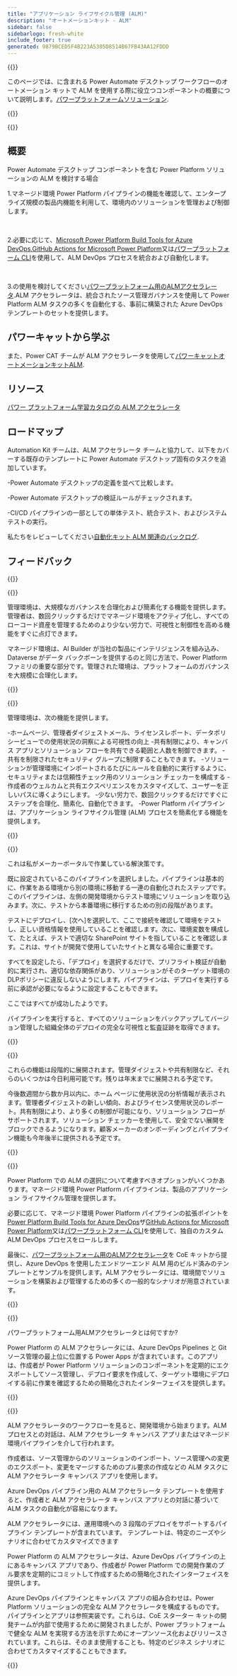 ```yaml
---
title: "アプリケーション ライフサイクル管理 (ALM)"
description: "オートメーションキット - ALM"
sidebar: false
sidebarlogo: fresh-white
include_footer: true
generated: 9879BCED5F4B223A5305D8514B67FB43AA12FDDD
---
```


{{<slideStyles>}}

<div class="optional">

このページでは、に含まれる Power Automate デスクトップ ワークフローのオートメーション キットで ALM を使用する際に役立つコンポーネントの概要について説明します。[パワープラットフォームソリューション](https://learn.microsoft.com/power-platform/alm/solution-concepts-alm).

</div>

{{<presentation slides="1,2,3,4,5,6,7">}}

<div class="optional">

{{<presentationStyles>}}

## 概要

Power Automate デスクトップ コンポーネントを含む Power Platform ソリューションの ALM を検討する場合

1.マネージド環境 Power Platform パイプラインの機能を確認して、エンタープライズ規模の製品内機能を利用して、環境内のソリューションを管理および制御します。

<br/>

2.必要に応じて、[Microsoft Power Platform Build Tools for Azure DevOps](https://learn.microsoft.com/power-platform/alm/devops-build-tools),[GitHub Actions for Microsoft Power Platform](https://learn.microsoft.com/power-platform/alm/devops-github-actions)又は[パワープラットフォーム CLI](https://learn.microsoft.com/power-platform/developer/cli/introduction)を使用して、ALM DevOps プロセスを統合および自動化します。

<br/>

3.の使用を検討してください[パワープラットフォーム用のALMアクセラレータ](https://learn.microsoft.com/power-platform/guidance/coe/almacceleratorpowerplatform-components).ALM アクセラレータは、統合されたソース管理ガバナンスを使用して Power Platform ALM タスクの多くを自動化する、事前に構築された Azure DevOps テンプレートのセットを提供します。

## パワーキャットから学ぶ

また、Power CAT チームが ALM アクセラレータを使用して[パワーキャットオートメーションキットALM](/ja/features/alm/powercat).

## リソース

[パワー プラットフォーム学習カタログの ALM アクセラレータ](https://learn.microsoft.com/power-platform/guidance/coe/almacceleratorpowerplatform-learningcatalog)

## ロードマップ

Automation Kit チームは、ALM アクセラレータ チームと協力して、以下をカバーする既存のテンプレートに Power Automate デスクトップ固有のタスクを追加しています。

-Power Automate デスクトップの定義を並べて比較します。

-Power Automate デスクトップの検証ルールがチェックされます。

-CI/CD パイプラインの一部としての単体テスト、統合テスト、およびシステム テストの実行。

私たちをレビューしてください[自動化キット ALM 関連のバックログ](https://github.com/microsoft/powercat-automation-kit/issues?q=is%3Aissue+is%3Aopen+label%3Aalm).

## フィードバック

{{<questions name="/content/ja/features/alm.json" completed="フィードバックをお寄せいただきありがとうございます" showNavigationButtons="false" locale="ja">}}

</div>

{{<slide  id="slide1" audio="features/alm/managed-environments-overview.mp3" description="Managed Environments Overview" image="features/alm/managed-environments-overview.svg" >}}

管理環境は、大規模なガバナンスを合理化および簡素化する機能を提供します。管理者は、数回クリックするだけでマネージド環境をアクティブ化し、すべてのローコード資産を管理するためのより少ない労力で、可視性と制御性を高める機能をすぐに点灯できます。

マネージド環境は、AI Builder が当社の製品にインテリジェンスを組み込み、Dataverse がデータ バックボーンを提供するのと同じ方法で、Power Platform ファミリの重要な部分です。管理された環境は、プラットフォームのガバナンスを大規模に合理化します。

{{</slide>}}

{{<slide  id="slide2" audio="features/alm/managed-environments-features.mp3" description="Managed Environments Features" image="features/alm/managed-environments-features.svg" >}}

管理環境は、次の機能を提供します。

-ホームページ、管理者ダイジェストメール、ライセンスレポート、データポリシービューでの使用状況の洞察による可視性の向上
-共有制限により、キャンバス アプリとソリューション フローを共有できる範囲と人数を制御できます。
-共有を制限されたセキュリティ グループに制限することもできます。
-ソリューションが管理環境にインポートされるたびにルールを自動的に実行するように、セキュリティまたは信頼性チェック用のソリューション チェッカーを構成する
-作成者のウェルカムと共有エクスペリエンスをカスタマイズして、ユーザーを正しいパスに導くようにします。
-少ない労力で、数回クリックするだけですぐにステップを合理化、簡素化、自動化できます。
-Power Platform パイプラインは、アプリケーション ライフサイクル管理 (ALM) プロセスを簡素化する機能を提供します。

{{</slide>}}

{{<slide  id="slide3" cdnVideo="features/alm/managed-environments-power-platform-pipelines-demo.mp4" description="Power Platform Pipelines Demo" >}}

これは私がメーカーポータルで作業している解決策です。

既に設定されているこのパイプラインを選択しました。パイプラインは基本的に、作業をある環境から別の環境に移動する一連の自動化されたステップです。このパイプラインは、左側の開発環境からテスト環境にソリューションを取り込みます。次に、テストから本番環境に移行するための別の段階があります。

テストにデプロイし、[次へ]を選択して、ここで接続を確認して環境をテストし、正しい資格情報を使用していることを確認します。次に、環境変数を構成して、たとえば、テストで適切な SharePoint サイトを指していることを確認します。これは、サイトが開発で使用していたサイトと異なる場合に重要です。

すべてを設定したら、「デプロイ」を選択するだけで、プリフライト検証が自動的に実行され、適切な依存関係があり、ソリューションがそのターゲット環境のDLPポリシーに違反しないようにします。パイプラインは、デプロイを実行する前に承認が必要になるように設定することもできます。

ここではすべてが成功したようです。

パイプラインを実行すると、すべてのソリューションをバックアップしてバージョン管理した組織全体のデプロイの完全な可視性と監査証跡を取得できます。

{{</slide>}}

{{<slide  id="slide4" audio="features/alm/managed-environments-feature-availability.mp3?v=1" description="Managed Environments Availability" image="features/alm/managed-environments-feature-availability.svg?v=1" >}}

これらの機能は段階的に展開されます。管理ダイジェストや共有制限など、それらのいくつかは今日利用可能です。残りは年末までに展開される予定です。

今後数週間から数か月以内に、ホーム ページに使用状況の分析情報が表示されます。管理者ダイジェストの新しい傾向、およびライセンス使用状況のレポート。共有制限により、より多くの制御が可能になり、ソリューション フローがサポートされます。ソリューション チェッカーを使用して、安全でない展開をブロックできるようになります。顧客メーカーのオンボーディングとパイプライン機能も今年後半に提供される予定です。

{{</slide>}}

{{<slide  id="slide5" audio="features/alm/pipeline-extensibility.mp3?v=1" description="Pipeline Extensibility" image="features/alm/pipeline-extensibility.svg?v=1" >}}

Power Platform での ALM の選択について考慮すべきオプションがいくつかあります。マネージド環境 Power Platform パイプラインは、製品のアプリケーション ライフサイクル管理を提供します。

必要に応じて、マネージド環境 Power Platform パイプラインの拡張ポイントを[Power Platform Build Tools for Azure DevOps](https://learn.microsoft.com/power-platform/alm/devops-build-tools)ザ[GitHub Actions for Microsoft Power Platform](https://learn.microsoft.com/power-platform/alm/devops-github-actions)又は[パワープラットフォーム CLI](https://learn.microsoft.com/en-us/power-platform/developer/cli/introduction)を使用して、独自のカスタム ALM DevOps プロセスをロールします。

最後に、[パワープラットフォーム用のALMアクセラレータ](https://learn.microsoft.com/power-platform/guidance/coe/almacceleratorpowerplatform-learningcatalog)を CoE キットから提供し、Azure DevOps を使用したエンドツーエンド ALM 用のビルド済みのテンプレートとサンプルを提供します。ALM アクセラレータには、環境間でソリューションを構築および管理するための多くの一般的なシナリオが用意されています。

{{</slide>}}

{{<slide  id="slide6" audio="features/alm/alm-accelerator-for-power-platform-overview.mp3?v=1" description="ALM Accelerator for Power Platform Overview" image="features/alm/alm-accelerator-for-power-platform-overview.svg?v=1" >}}

パワープラットフォーム用ALMアクセラレータとは何ですか?

Power Platform の ALM アクセラレータには、Azure DevOps Pipelines と Git ソース管理の最上位に位置する Power Apps が含まれています。このアプリは、作成者が Power Platform ソリューションのコンポーネントを定期的にエクスポートしてソース管理し、デプロイ要求を作成して、ターゲット環境にデプロイする前に作業を確認するための簡略化されたインターフェイスを提供します。

{{</slide>}}

{{<slide  id="slide7" audio="features/alm/alm-accelerator-for-power-platform-workflow.mp3?v=1" description="ALM Accelerator for Power Platform Workflow" image="features/alm/alm-accelerator-for-power-platform-workflow.svg?v=1" >}}

ALM アクセラレータのワークフローを見ると、開発環境から始まります。ALM プロセスとの対話は、ALM アクセラレータ キャンバス アプリまたはマネージド環境パイプラインを介して行われます。

作成者は、ソース管理からのソリューションのインポート、ソース管理への変更のエクスポート、変更をマージするためのプル要求の作成などの ALM タスクに ALM アクセラレータ キャンバス アプリを使用します。

Azure DevOps パイプライン用の ALM アクセラレータ テンプレートを使用すると、作成者と ALM アクセラレータ キャンバス アプリとの対話に基づいて ALM タスクの自動化が容易になります。

ALM アクセラレータには、運用環境への 3 段階のデプロイをサポートするパイプライン テンプレートが含まれています。
テンプレートは、特定のニーズやシナリオに合わせてカスタマイズできます

Power Platform の ALM アクセラレータは、Azure DevOps パイプラインの上にあるキャンバス アプリであり、作成者が Power Platform での開発作業のプル要求を定期的にコミットして作成するための簡略化されたインターフェイスを提供します。

Azure DevOps パイプラインとキャンバス アプリの組み合わせは、Power Platform ソリューションの完全な ALM アクセラレータを構成するものです。
パイプラインとアプリは参照実装です。これらは、CoE スターター キットの開発チームが内部で使用するために開発されましたが、Power プラットフォームで健全な ALM を実現する方法を示すためにオープンソース化およびリリースされています。これらは、そのまま使用することも、特定のビジネス シナリオに合わせてカスタマイズすることもできます。

{{</slide>}}
